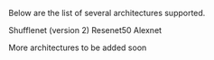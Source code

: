 Below are the list of several architectures supported.

Shufflenet (version 2)
Resenet50
Alexnet


More architectures to be added soon
